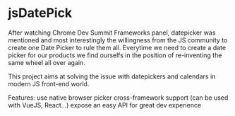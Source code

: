 # jsDatePick
After watching Chrome Dev Summit Frameworks panel, datepicker was mentioned and most interestingly the willingness
from the JS community to create one Date Picker to rule them all. Everytime we need to create a date picker for our
products we find ourselfs in the position of re-inventing the same wheel all over again.

This project aims at solving the issue with datepickers and calendars in modern JS front-end world.

Features:
  use native browser picker
  cross-framework support (can be used with VueJS, React...)
  expose an easy API for great dev experience
  
